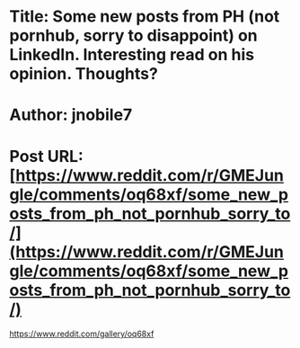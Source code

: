 # Title: Some new posts from PH (not pornhub, sorry to disappoint) on LinkedIn. Interesting read on his opinion. Thoughts?
# Author: jnobile7
# Post URL: [https://www.reddit.com/r/GMEJungle/comments/oq68xf/some_new_posts_from_ph_not_pornhub_sorry_to/](https://www.reddit.com/r/GMEJungle/comments/oq68xf/some_new_posts_from_ph_not_pornhub_sorry_to/)


https://www.reddit.com/gallery/oq68xf